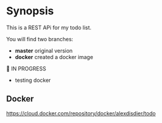 # Synopsis

This is a REST APi for my todo list.

You will find two branches:

- **master** original version
- **docker** created a docker image

🚧 IN PROGRESS

- testing docker

## Docker

https://cloud.docker.com/repository/docker/alexdisdier/todo
